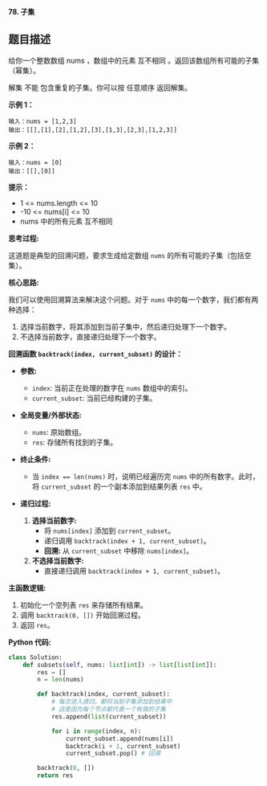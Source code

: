 **78. 子集**

## 题目描述

给你一个整数数组 nums ，数组中的元素 互不相同 。返回该数组所有可能的子集（幂集）。

解集 不能 包含重复的子集。你可以按 任意顺序 返回解集。

**示例 1：**
```
输入：nums = [1,2,3]
输出：[[],[1],[2],[1,2],[3],[1,3],[2,3],[1,2,3]]
```

**示例 2：**
```
输入：nums = [0]
输出：[[],[0]]
```

**提示：**
- 1 <= nums.length <= 10
- -10 <= nums[i] <= 10
- nums 中的所有元素 互不相同



**思考过程:**

这道题是典型的回溯问题，要求生成给定数组 `nums` 的所有可能的子集（包括空集）。

**核心思路:**

我们可以使用回溯算法来解决这个问题。对于 `nums` 中的每一个数字，我们都有两种选择：
1.  选择当前数字，将其添加到当前子集中，然后递归处理下一个数字。
2.  不选择当前数字，直接递归处理下一个数字。

**回溯函数 `backtrack(index, current_subset)` 的设计：**

-   **参数:**
    -   `index`: 当前正在处理的数字在 `nums` 数组中的索引。
    -   `current_subset`: 当前已经构建的子集。

-   **全局变量/外部状态:**
    -   `nums`: 原始数组。
    -   `res`: 存储所有找到的子集。

-   **终止条件:**
    -   当 `index == len(nums)` 时，说明已经遍历完 `nums` 中的所有数字。此时，将 `current_subset` 的一个副本添加到结果列表 `res` 中。

-   **递归过程:**
    1.  **选择当前数字:**
        -   将 `nums[index]` 添加到 `current_subset`。
        -   递归调用 `backtrack(index + 1, current_subset)`。
        -   **回溯:** 从 `current_subset` 中移除 `nums[index]`。
    2.  **不选择当前数字:**
        -   直接递归调用 `backtrack(index + 1, current_subset)`。

**主函数逻辑:**

1.  初始化一个空列表 `res` 来存储所有结果。
2.  调用 `backtrack(0, [])` 开始回溯过程。
3.  返回 `res`。

**Python 代码:**

```python
class Solution:
    def subsets(self, nums: list[int]) -> list[list[int]]:
        res = []
        n = len(nums)

        def backtrack(index, current_subset):
            # 每次进入递归，都将当前子集添加到结果中
            # 这是因为每个节点都代表一个有效的子集
            res.append(list(current_subset)) 

            for i in range(index, n):
                current_subset.append(nums[i])
                backtrack(i + 1, current_subset)
                current_subset.pop() # 回溯

        backtrack(0, [])
        return res
```